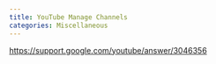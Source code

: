 ```yaml
---
title: YouTube Manage Channels
categories: Miscellaneous
---
```

https://support.google.com/youtube/answer/3046356